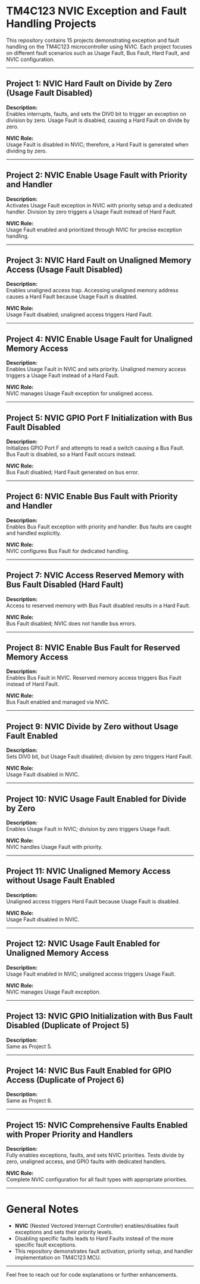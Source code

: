 # TM4C123 NVIC Exception and Fault Handling Projects

This repository contains 15 projects demonstrating exception and fault handling on the TM4C123 microcontroller using NVIC. Each project focuses on different fault scenarios such as Usage Fault, Bus Fault, Hard Fault, and NVIC configuration.

---

## Project 1: NVIC Hard Fault on Divide by Zero (Usage Fault Disabled)

**Description:**  
Enables interrupts, faults, and sets the DIV0 bit to trigger an exception on division by zero. Usage Fault is disabled, causing a Hard Fault on divide by zero.

**NVIC Role:**  
Usage Fault is disabled in NVIC; therefore, a Hard Fault is generated when dividing by zero.

---

## Project 2: NVIC Enable Usage Fault with Priority and Handler

**Description:**  
Activates Usage Fault exception in NVIC with priority setup and a dedicated handler. Division by zero triggers a Usage Fault instead of Hard Fault.

**NVIC Role:**  
Usage Fault enabled and prioritized through NVIC for precise exception handling.

---

## Project 3: NVIC Hard Fault on Unaligned Memory Access (Usage Fault Disabled)

**Description:**  
Enables unaligned access trap. Accessing unaligned memory address causes a Hard Fault because Usage Fault is disabled.

**NVIC Role:**  
Usage Fault disabled; unaligned access triggers Hard Fault.

---

## Project 4: NVIC Enable Usage Fault for Unaligned Memory Access

**Description:**  
Enables Usage Fault in NVIC and sets priority. Unaligned memory access triggers a Usage Fault instead of a Hard Fault.

**NVIC Role:**  
NVIC manages Usage Fault exception for unaligned access.

---

## Project 5: NVIC GPIO Port F Initialization with Bus Fault Disabled

**Description:**  
Initializes GPIO Port F and attempts to read a switch causing a Bus Fault. Bus Fault is disabled, so a Hard Fault occurs instead.

**NVIC Role:**  
Bus Fault disabled; Hard Fault generated on bus error.

---

## Project 6: NVIC Enable Bus Fault with Priority and Handler

**Description:**  
Enables Bus Fault exception with priority and handler. Bus faults are caught and handled explicitly.

**NVIC Role:**  
NVIC configures Bus Fault for dedicated handling.

---

## Project 7: NVIC Access Reserved Memory with Bus Fault Disabled (Hard Fault)

**Description:**  
Access to reserved memory with Bus Fault disabled results in a Hard Fault.

**NVIC Role:**  
Bus Fault disabled; NVIC does not handle bus errors.

---

## Project 8: NVIC Enable Bus Fault for Reserved Memory Access

**Description:**  
Enables Bus Fault in NVIC. Reserved memory access triggers Bus Fault instead of Hard Fault.

**NVIC Role:**  
Bus Fault enabled and managed via NVIC.

---

## Project 9: NVIC Divide by Zero without Usage Fault Enabled

**Description:**  
Sets DIV0 bit, but Usage Fault disabled; division by zero triggers Hard Fault.

**NVIC Role:**  
Usage Fault disabled in NVIC.

---

## Project 10: NVIC Usage Fault Enabled for Divide by Zero

**Description:**  
Enables Usage Fault in NVIC; division by zero triggers Usage Fault.

**NVIC Role:**  
NVIC handles Usage Fault with priority.

---

## Project 11: NVIC Unaligned Memory Access without Usage Fault Enabled

**Description:**  
Unaligned access triggers Hard Fault because Usage Fault is disabled.

**NVIC Role:**  
Usage Fault disabled in NVIC.

---

## Project 12: NVIC Usage Fault Enabled for Unaligned Memory Access

**Description:**  
Usage Fault enabled in NVIC; unaligned access triggers Usage Fault.

**NVIC Role:**  
NVIC manages Usage Fault exception.

---

## Project 13: NVIC GPIO Initialization with Bus Fault Disabled (Duplicate of Project 5)

**Description:**  
Same as Project 5.

---

## Project 14: NVIC Bus Fault Enabled for GPIO Access (Duplicate of Project 6)

**Description:**  
Same as Project 6.

---

## Project 15: NVIC Comprehensive Faults Enabled with Proper Priority and Handlers

**Description:**  
Fully enables exceptions, faults, and sets NVIC priorities. Tests divide by zero, unaligned access, and GPIO faults with dedicated handlers.

**NVIC Role:**  
Complete NVIC configuration for all fault types with appropriate priorities.

---

# General Notes

- **NVIC** (Nested Vectored Interrupt Controller) enables/disables fault exceptions and sets their priority levels.
- Disabling specific faults leads to Hard Faults instead of the more specific fault exceptions.
- This repository demonstrates fault activation, priority setup, and handler implementation on TM4C123 MCU.

---

Feel free to reach out for code explanations or further enhancements.
